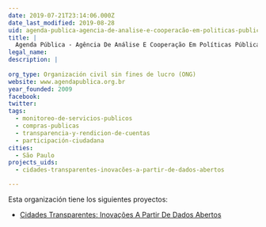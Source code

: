 ```yaml
---
date: 2019-07-21T23:14:06.000Z
date_last_modified: 2019-08-28
uid: agenda-publica-agencia-de-analise-e-cooperacão-em-politicas-publicas
title: |
  Agenda Pública - Agência De Análise E Cooperação Em Políticas Públicas
legal_name: 
description: |
  
org_type: Organización civil sin fines de lucro (ONG)
website: www.agendapublica.org.br
year_founded: 2009
facebook: 
twitter: 
tags:
  - monitoreo-de-servicios-publicos
  - compras-publicas
  - transparencia-y-rendicion-de-cuentas
  - participación-ciudadana
cities: 
  - São Paulo
projects_uids:
  - cidades-transparentes-inovacões-a-partir-de-dados-abertos

---
```


Esta organización tiene los siguientes proyectos:

- [Cidades Transparentes: Inovações A Partir De Dados Abertos](/proyectos/cidades-transparentes-inovacões-a-partir-de-dados-abertos)
